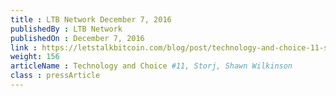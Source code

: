 ```yaml
---
title : LTB Network December 7, 2016
publishedBy : LTB Network
publishedOn : December 7, 2016
link : https://letstalkbitcoin.com/blog/post/technology-and-choice-11-storj-shawn-wilkinson
weight: 156
articleName : Technology and Choice #11, Storj, Shawn Wilkinson
class : pressArticle
---
```

